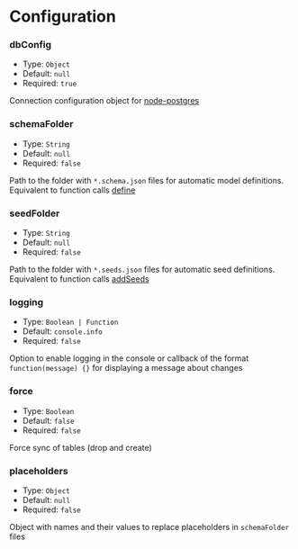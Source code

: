 # Configuration 

### dbConfig

* Type: `Object`
* Default: `null`
* Required: `true`

Connection configuration object for [node-postgres](https://node-postgres.com/features/connecting#programmatic)

### schemaFolder

* Type: `String`
* Default: `null`
* Required: `false`

Path to the folder with `*.schema.json` files for automatic model definitions. Equivalent to function calls [define](methods.md#define)

### seedFolder

* Type: `String`
* Default: `null`
* Required: `false`

Path to the folder with `*.seeds.json` files for automatic seed definitions. Equivalent to function calls [addSeeds](model.md#addSeeds)

### logging

* Type: `Boolean | Function`
* Default: `console.info`
* Required: `false`

Option to enable logging in the console or callback of the format `function(message) {}` for displaying a message about changes

### force

* Type: `Boolean`
* Default: `false`
* Required: `false`

Force sync of tables (drop and create)

### placeholders

* Type: `Object`
* Default: `null`
* Required: `false`

Object with names and their values to replace placeholders in `schemaFolder` files
